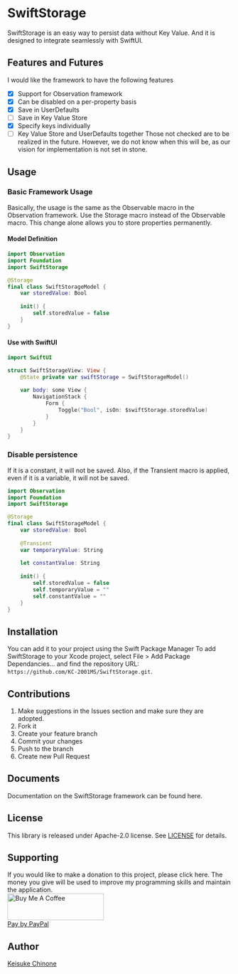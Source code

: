 # SwiftStorage
SwiftStorage is an easy way to persist data without Key Value. And it is designed to integrate seamlessly with SwiftUI.

## Features and Futures
I would like the framework to have the following features
- [x] Support for Observation framework
- [x] Can be disabled on a per-property basis
- [x] Save in UserDefaults
- [ ] Save in Key Value Store
- [x] Specify keys individually
- [ ] Key Value Store and UserDefaults together
Those not checked are to be realized in the future. However, we do not know when this will be, as our vision for implementation is not set in stone.
## Usage
### Basic Framework Usage
Basically, the usage is the same as the Observable macro in the Observation framework.
Use the Storage macro instead of the Observable macro. This change alone allows you to store properties permanently.
#### Model Definition
```swift
import Observation
import Foundation
import SwiftStorage

@Storage
final class SwiftStorageModel {
    var storedValue: Bool
    
    init() {
        self.storedValue = false
    }
}
```
#### Use with SwiftUI
```swift
import SwiftUI

struct SwiftStorageView: View {
    @State private var swiftStorage = SwiftStorageModel()
    
    var body: some View {
        NavigationStack {
            Form {
                Toggle("Bool", isOn: $swiftStorage.storedValue)
            }
        }
    }
}
```
### Disable persistence
If it is a constant, it will not be saved. Also, if the Transient macro is applied, even if it is a variable, it will not be saved.
```swift
import Observation
import Foundation
import SwiftStorage

@Storage
final class SwiftStorageModel {
    var storedValue: Bool
    
    @Transient
    var temporaryValue: String
    
    let constantValue: String
    
    init() {
        self.storedValue = false
        self.temporaryValue = ""
        self.constantValue = ""
    }
}
```

## Installation
You can add it to your project using the Swift Package Manager To add SwiftStorage to your Xcode project, select File > Add Package Dependancies... and find the repository URL:  
`https://github.com/KC-2001MS/SwiftStorage.git`.

## Contributions
1. Make suggestions in the Issues section and make sure they are adopted.
2. Fork it
3. Create your feature branch
4. Commit your changes
5. Push to the branch
6. Create new Pull Request

## Documents
Documentation on the SwiftStorage framework can be found here.

## License
This library is released under Apache-2.0 license. See [LICENSE](https://github.com/KC-2001MS/SwiftStorage/blob/main/LICENSE) for details.

## Supporting
If you would like to make a donation to this project, please click here. The money you give will be used to improve my programming skills and maintain the application.  
<a href="https://www.buymeacoffee.com/iroiro" target="_blank">
    <img src="https://cdn.buymeacoffee.com/buttons/v2/default-yellow.png" alt="Buy Me A Coffee" style="height: 60px !important;width: 217px !important;" >
</a>  
[Pay by PayPal](https://paypal.me/iroiroWork?country.x=JP&locale.x=ja_JP)

## Author
[Keisuke Chinone](https://github.com/KC-2001MS)
